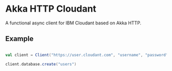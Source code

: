 # Akka HTTP Cloudant

A functional async client for IBM Cloudant based on Akka HTTP.

## Example

```scala

val client = Client("https://user.cloudant.com", "username", "password")

client.database.create("users")

```